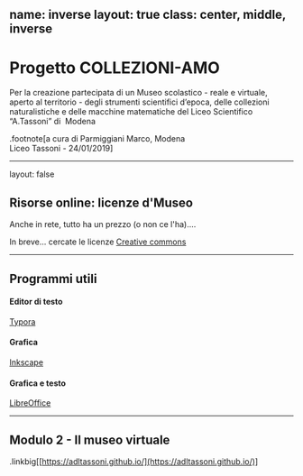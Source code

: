 name: inverse
layout: true
class: center, middle, inverse
---
# Progetto COLLEZIONI-AMO

Per la creazione partecipata di un Museo scolastico - reale e virtuale, aperto al territorio - degli strumenti scientifici d’epoca, delle collezioni naturalistiche e delle macchine matematiche del Liceo Scientifico “A.Tassoni” di  Modena


.footnote[a cura di Parmiggiani Marco, Modena <br> Liceo Tassoni - 24/01/2019]

---

layout: false

## Risorse online: licenze d'Museo

Anche in rete, tutto ha un prezzo (o non ce l'ha)....

In breve... cercate le licenze [Creative commons](https://creativecommons.org)


---

## Programmi utili

#### Editor di testo
[Typora](https://typora.io/windows/typora-setup-x64.exe)

#### Grafica

[Inkscape](https://inkscape.org/gallery/item/13318/inkscape-0.92.4-x64.exe)


#### Grafica e testo
[LibreOffice](https://www.libreoffice.org/donate/dl/win-x86_64/6.1.4/it-IT/LibreOffice_6.1.4_Win_x64.msi)

---

## Modulo 2 - Il museo virtuale


.linkbig[[https://adltassoni.github.io/](https://adltassoni.github.io/)]
